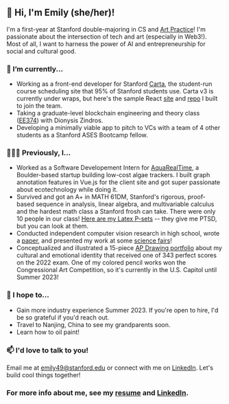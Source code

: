 ## 👋 Hi, I'm Emily (she/her)!

I'm a first-year at Stanford double-majoring in CS and [Art Practice](https://drive.google.com/drive/folders/1Gjs3cpn3r-245lZ_obt6YkLqLzuztpRD?usp=sharing)! I'm passionate about the intersection of tech and art (especially in Web3!). Most of all, I want to harness the power of AI and entrepreneurship for social and cultural good.

### 🌱 I’m currently...
- Working as a front-end developer for Stanford [Carta](https://carta-beta.stanford.edu/), the student-run course scheduling site that 95% of Stanford students use. Carta v3 is currently under wraps, but here's the sample React [site](https://ojl3uu.csb.app/) and [repo](https://github.com/49emily/carta-example-site) I built to join the team.
- Taking a graduate-level blockchain engineering and theory class ([EE374](http://web.stanford.edu/class/ee374/)) with Dionysis Zindros.
- Developing a minimally viable app to pitch to VCs with a team of 4 other students as a Stanford ASES Bootcamp fellow.

### 👩🏻‍💻 Previously, I...
- Worked as a Software Developement Intern for [AquaRealTime](https://www.algaetracker.com/), a Boulder-based startup building low-cost algae trackers. I built graph annotation features in Vue.js for the client site and got super passionate about ecotechnology while doing it.
- Survived and got an A+ in MATH 61DM, Stanford's rigorous, proof-based sequence in analysis, linear algebra, and multivariable calculus and the hardest math class a Stanford frosh can take. There were only 10 people in our class! [Here are my Latex P-sets](https://www.overleaf.com/read/tfrmvxnvttvt) -- they give me PTSD, but you can look at them.
- Conducted independent computer vision research in high school, wrote a [paper](https://github.com/49emily/ml-research-paper-2021), and presented my work at some [science fairs](https://www.societyforscience.org/press-release/2021-regeneron-isef-sao-awards/)!
- Conceptualized and illustrated a 15-piece [AP Drawing portfolio](https://drive.google.com/drive/folders/1Gjs3cpn3r-245lZ_obt6YkLqLzuztpRD?usp=sharing) about my cultural and emotional identity that received one of 343 perfect scores on the 2022 exam. One of my colored pencil works won the Congressional Art Competition, so it's currently in the U.S. Capitol until Summer 2023!

### 🎯 I hope to...
- Gain more industry experience Summer 2023. If you're open to hire, I'd be so grateful if you'd reach out.
- Travel to Nanjing, China to see my grandparents soon.
- Learn how to oil paint!


### 📫 I'd love to talk to you!
Email me at [emily49@stanford.edu](mailto:emily49@stanford.edu) or connect with me on [LinkedIn](https://www.linkedin.com/in/emilyszhang/). Let's build cool things together!

### For more info about me, see my [resume](https://github.com/49emily/resume/blob/main/EmilyZhang_Resume_Final.pdf) and [LinkedIn](https://www.linkedin.com/in/emilyszhang/).
<!--
**49emily/49emily** is a ✨ _special_ ✨ repository because its `README.md` (this file) appears on your GitHub profile.

Here are some ideas to get you started:

- 🔭 I’m currently working on ...
- 🌱 I’m currently learning ...
- 👯 I’m looking to collaborate on ...
- 🤔 I’m looking for help with ...
- 💬 Ask me about ...
- 📫 How to reach me: ...
- 😄 Pronouns: ...
- ⚡ Fun fact: ...
-->
